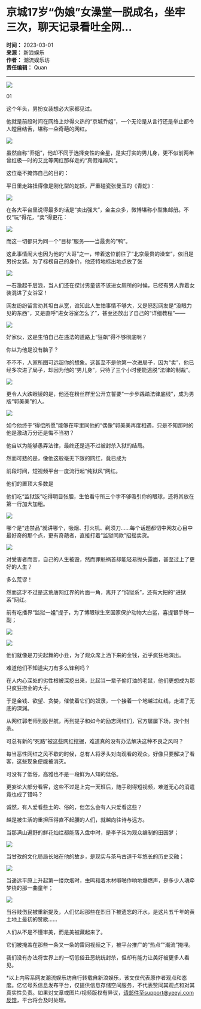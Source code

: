 # 京城17岁“伪娘”女澡堂一脱成名，坐牢三次，聊天记录看吐全网...

**时间：** 2023-03-01  
**来源：** 新浪娱乐  
**作者：** 潮流娱乐坊  
**责任编辑：** Quan  

---

![](https://www.yeeyi.com/ads/img/linkingmigration/90250.gif)

01

这个年头，男扮女装想必大家都见过。

他就是前段时间在网络上炒得火热的“京城乔姐”，一个无论是从言行还是举止都令人瞠目结舌，堪称一朵奇葩的网红。

![](https://assets.zhayieye.com/news/data/article/2023_03_01/8156d98cd6dd74d628f1828411279295.png?x-oss-process=image/resize,w_650,m_lfit)

虽然自称“乔姐”，他却不同于选择变性的金星，是实打实的男儿身，更不似前两年曾红极一时的艾比等网红那样走的“真假难辨风”。

这位毫不掩饰自己的目的：

平日里走路扭得像是刚化型的蛇妖，严重碰瓷张曼玉的《青蛇》：

![](https://assets.zhayieye.com/news/data/article/2023_03_01/6fffe74833fd22289a04be58a9ad1564.gif?x-oss-process=image/resize,w_650,m_lfit)

在各大平台里说得最多的话是“卖出强大”，金主众多，微博堪称小型集邮册。不仅“玩”得花，“卖”得更花：

![](https://assets.zhayieye.com/news/data/article/2023_03_01/f1ada4edbc5e0bf67b1fae641de851ab.png?x-oss-process=image/resize,w_650,m_lfit)

而这一切都只为同一个“目标”服务——当最贵的“鸭”。

这此事情闹大也因为他的“大哥”之一，带着这位前往了“北京最贵的澡堂”，依旧是男扮女装。为了标榜自己的身价，他还特地标出地点放了张

![](https://assets.zhayieye.com/news/data/article/2023_03_01/f7eb26c00add960645cc81bc788d7ac2.png?x-oss-process=image/resize,w_650,m_lfit)

一石激起千层浪，当人们还在探讨男童该不该进女厕所的时候，已经有男人靠着女装混进了女浴室！

网友纷纷留言劝其坦白从宽，谁知此人生怕事情不够大，又是怒怼网友是“没眼力见的东西”，又是直呼“进女浴室怎么了”，甚至还放出了自己的“详细教程”——

![](https://assets.zhayieye.com/news/data/article/2023_03_01/9b241ab11a22af24356ef570f401efc0.png?x-oss-process=image/resize,w_650,m_lfit)

好家伙，这是生怕自己在违法的道路上“狂飙”得不够彻底啊？

你以为他是没有脑子？

不不不，人家所图可远超你的想象。这甚至不是他第一次进局子，因为“卖”，他已经多次进了局子，却因为他的“男儿身”，只待了三个小时便能逃脱“法律的制裁”。

![](https://assets.zhayieye.com/news/data/article/2023_03_01/76eded5cbd3c4cdddaee2f72be43afe4.png?x-oss-process=image/resize,w_650,m_lfit)

更令人大跌眼镜的是，他还在粉丝群里公开立誓要“一步步践踏法律底线”，成为男版“郭美美”的人。

![](https://assets.zhayieye.com/news/data/article/2023_03_01/32232f027ff3c0e984f45a866531b924.png?x-oss-process=image/resize,w_650,m_lfit)

如今他终于“得偿所愿”能够在牢里同他的“偶像”郭美美再度相遇，只是不知那时的他是激动万分还是悔不当初？

他自以为能够愚弄法律，最终还是逃不过被封杀入狱的结局。

然而可悲的是，像他这般毫无下限的网红，竟已成为

前段时间，短视频平台一度流行起“纯狱风”网红。

他们的置顶大多数是

他们吃“监狱饭”吃得明目张胆，生怕看守所三个字不够吸引你的眼球，还将其放在第一行加大加粗。

![](https://assets.zhayieye.com/news/data/article/2023_03_01/92d7fece1a3decc2b46b153f0cbfb1f4.png?x-oss-process=image/resize,w_650,m_lfit)

哪个是“违禁品”就讲哪个，吸烟、打火机、剃须刀......每个话题都切中网友心目中最好奇的那个点，更有奇葩者，直接打着“监狱同款”招摇卖货。

![](https://assets.zhayieye.com/news/data/article/2023_03_01/6105a63d1e187bf0396aa766927f48a0.png?x-oss-process=image/resize,w_650,m_lfit)

对受害者而言，自己的人生被毁，然而罪魁祸首却能轻易抛头露面，甚至过上了更好的人生？

多么荒谬！

然而这才不过是这荒唐网红界的片面一角，离开了“纯狱系”，还有大把的“进狱系”网红。

前有吃播界“监狱一姐”提子，为了博眼球生烹国家保护动物大白鲨，喜提银手铐一副；

![](https://assets.zhayieye.com/news/data/article/2023_03_01/c482e2cd13f02864b3b82fefcb8b6c49.png?x-oss-process=image/resize,w_650,m_lfit)

![](https://assets.zhayieye.com/news/data/article/2023_03_01/ef734ba15a63148f8962b167f47fe837.png?x-oss-process=image/resize,w_650,m_lfit)

他们就像是刀尖起舞的小丑，为了观众席上洒下来的金钱，近乎疯狂地演出。

难道他们不知道尖刀有多么锋利吗？

在人内心深处的劣性根被深挖出来，比起当一辈子偷灯油的老鼠，他们更想成为那只疯狂捞金的大手。

于是金钱、欲望、贪婪，催使着它们的奴隶，一个接着一个地越过红线，走进了无底的深渊。

从网红郭老师到殷世航，再到提子和如今的励志网红们，官方屡屡下场，挨个封杀。

可总有新的“死路”被这些网红挖掘，难道真的没有办法解决这种不良之风吗？

每当恶性网红之风不歇的时候，总有人将矛头对向观看的观众。好像只要解决了看客，这些现象便能被消灭。

可没有了低俗，高雅也不是一段鲜为人知的低俗。

更妄论大部分看客，这些不过是上完一天班后，随手刷得短视频，难道无心的消遣竟也成了错吗？

诚然，有人爱看些土的、俗的，但怎么会有人只爱看这些？

越是被生活的重担压得直不起腰的人们，就越向往诗与远方。

当那满山遍野的鲜花灿烂都能落入盘中时，是李子柒为观众编制的田园梦；

![](https://assets.zhayieye.com/news/data/article/2023_03_01/abb4f01fac401cc8fd10c2880a537c7d.png?x-oss-process=image/resize,w_650,m_lfit)

当甘孜的文化局局长站在他的故乡，是现实与茶马古道千年悠长的历史交融；

![](https://assets.zhayieye.com/news/data/article/2023_03_01/439c2cabb371fbbd6065312f42d9bd77.gif?x-oss-process=image/resize,w_650,m_lfit)

当遥远平原上升起第一缕炊烟时，虫鸣和着木材噼啪作响地爆燃声，是多少人魂牵梦绕的那一曲童年；

![](https://assets.zhayieye.com/news/data/article/2023_03_01/855c84384c6a9c25870d3477b87e2586.png?x-oss-process=image/resize,w_650,m_lfit)

当谷贱伤民被重新提及，人们忆起那些在烈日下被遗忘的汗水，是这片五千年的黄土地上最初的赞歌......

人们从不是不懂审美，而是美被藏起来了。

它们被掩盖在那些一条又一条的雷同视频之下，被平台推广的“热点”“潮流”掩埋。

我们没有办法将世界上的一切低俗丑恶统统封杀，但却有能力让美好被更多人看见。

\*以上内容系网友潮流娱乐坊自行转载自新浪娱乐，该文仅代表原作者观点和态度。亿忆号系信息发布平台，仅提供信息存储空间服务，不代表赞同其观点和对其真实性负责。如果对文章或图片/视频版权有异议，请邮件至support@yeeyi.com反馈，平台将会及时处理。